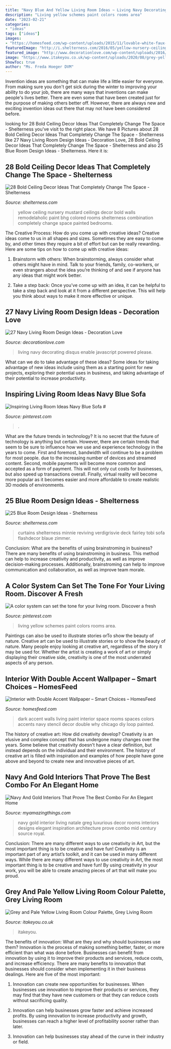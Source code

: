 ```yaml
---
title: "Navy Blue And Yellow Living Room Ideas ~ Living Navy Decorating Disqus Enable Javascript Powered Please"
description: "Living yellow schemes paint colors rooms area"
date: "2023-02-21"
categories:
- "ideas"
tags: ["ideas"]
images:
- "https://homesfeed.com/wp-content/uploads/2015/11/lovable-white-faux-skin-throw-on-navy-blue-sofa-design-with-chevron-white-pouff-and-gray-area-rug-and-white-floor-lamp-and-dark-blue-double-wallpaper.jpg"
featuredImage: "http://i.shelterness.com/2016/05/yellow-nursery-ceiling.jpg"
featured_image: "http://www.decorationlove.com/wp-content/uploads/2016/09/Navy-Blue-Living-Room-Ideas.jpg"
image: "https://www.itakeyou.co.uk/wp-content/uploads/2020/08/grey-yellow-570x1087.jpg"
ShowToc: true
author: "Ms. Freda Hoeger DVM"
---
```



Invention ideas are something that can make life a little easier for everyone. From making sure you don't get sick during the winter to improving your ability to do your job, there are many ways that inventions can make people's lives better. There are even some that have been created just for the purpose of making others better off. However, there are always new and exciting invention ideas out there that may not have been considered before.

	

		
looking for 28 Bold Ceiling Decor Ideas That Completely Change The Space - Shelterness you've visit to the right place. We have 8 Pictures about 28 Bold Ceiling Decor Ideas That Completely Change The Space - Shelterness like 27 Navy Living Room Design Ideas - Decoration Love, 28 Bold Ceiling Decor Ideas That Completely Change The Space - Shelterness and also 25 Blue Room Design Ideas - Shelterness. Here it is:
		
    
## 28 Bold Ceiling Decor Ideas That Completely Change The Space - Shelterness

<img loading=lazy src="http://i.shelterness.com/2016/05/yellow-nursery-ceiling.jpg" onerror="this.onerror=null;this.src='https://tse3.mm.bing.net/th?id=OIP.JELL2MeLgrD2skFkR-rR2QHaJ3&amp;pid=15.1';" alt="28 Bold Ceiling Decor Ideas That Completely Change The Space - Shelterness">

_Source: shelterness.com_

>yellow ceiling nursery mustard ceilings decor bold walls remodelaholic paint bhg colored rooms shelterness combination completely change space painted bedrooms. 

	

The Creative Process: How do you come up with creative ideas?
Creative ideas come to us in all shapes and sizes. Sometimes they are easy to come by, and other times they require a bit of effort but can be really rewarding. Here are some tips on how to come up with creative ideas:
1. Brainstorm with others: When brainstorming, always consider what others might have in mind. Talk to your friends, family, co-workers, or even strangers about the idea you’re thinking of and see if anyone has any ideas that might work better.

2. Take a step back: Once you’ve come up with an idea, it can be helpful to take a step back and look at it from a different perspective. This will help you think about ways to make it more effective or unique.


    
## 27 Navy Living Room Design Ideas - Decoration Love

<img loading=lazy src="http://www.decorationlove.com/wp-content/uploads/2016/09/Navy-Blue-Living-Room-Ideas.jpg" onerror="this.onerror=null;this.src='https://tse1.mm.bing.net/th?id=OIP.SRcXzt4ozdGDlX34iBR19QHaKB&amp;pid=15.1';" alt="27 Navy Living Room Design Ideas - Decoration Love">

_Source: decorationlove.com_

>living navy decorating disqus enable javascript powered please. 

	

What can we do to take advantage of these ideas?
Some ideas for taking advantage of new ideas include using them as a starting point for new projects, exploring their potential uses in business, and taking advantage of their potential to increase productivity.

    
## Inspiring Living Room Ideas Navy Blue Sofa #

<img loading=lazy src="https://i.pinimg.com/736x/33/ac/4d/33ac4dbf8b6287e0b1d3b1066dc71663.jpg" onerror="this.onerror=null;this.src='https://tse3.mm.bing.net/th?id=OIP.D88HALE0XmV2_Js9AkuhJwHaJ6&amp;pid=15.1';" alt="Inspiring Living Room Ideas Navy Blue Sofa #">

_Source: pinterest.com_

>. 

	

What are the future trends in technology?
It is no secret that the future of technology is anything but certain. However, there are certain trends that seem to be sure to influence how we use and experience technology in the years to come. 
First and foremost, bandwidth will continue to be a problem for most people. due to the increasing number of devices and streamed content. Second, mobile payments will become more common and accepted as a form of payment. This will not only cut costs for businesses, but also speed up transactions overall. Finally, virtual reality will become more popular as it becomes easier and more affordable to create realistic 3D models of environments.

    
## 25 Blue Room Design Ideas - Shelterness

<img loading=lazy src="https://i.shelterness.com/blue-room-design-ideas-24.jpeg" onerror="this.onerror=null;this.src='https://tse1.mm.bing.net/th?id=OIP.6TfyHYKNjmNJpZUmLkGDFAAAAA&amp;pid=15.1';" alt="25 Blue Room Design Ideas - Shelterness">

_Source: shelterness.com_

>curtains shelterness minnie reviving verdigrisvie deck fairley tobi sofa flashdecor blaue zimmer. 

	

Conclusion: What are the benefits of using brainstroming in business?
There are many benefits of using brainstroming in business. This method can help to increase creativity and productivity, as well as improve decision-making processes. Additionally, brainstroming can help to improve communication and collaboration, as well as improve team morale.

    
## A Color System Can Set The Tone For Your Living Room. Discover A Fresh

<img loading=lazy src="https://i.pinimg.com/736x/9b/b2/58/9bb258d2705d77a2281f8604682c152d.jpg" onerror="this.onerror=null;this.src='https://tse1.mm.bing.net/th?id=OIP.LDZwkbZeYTjVqa1DvHGZ4gHaJ3&amp;pid=15.1';" alt="A color system can set the tone for your living room. Discover a fresh">

_Source: pinterest.com_

>living yellow schemes paint colors rooms area. 

	

Paintings can also be used to illustrate stories orTo show the beauty of nature.
Creative art can be used to illustrate stories or to show the beauty of nature. Many people enjoy looking at creative art, regardless of the story it may be used for. Whether the artist is creating a work of art or simply displaying their creative side, creativity is one of the most underrated aspects of any person.

    
## Interior With Double Accent Wallpaper – Smart Choices – HomesFeed

<img loading=lazy src="https://homesfeed.com/wp-content/uploads/2015/11/lovable-white-faux-skin-throw-on-navy-blue-sofa-design-with-chevron-white-pouff-and-gray-area-rug-and-white-floor-lamp-and-dark-blue-double-wallpaper.jpg" onerror="this.onerror=null;this.src='https://tse4.mm.bing.net/th?id=OIP.EzGbVbR4CLyy0_1R0zpWRAHaKh&amp;pid=15.1';" alt="Interior with Double Accent Wallpaper – Smart Choices – HomesFeed">

_Source: homesfeed.com_

>dark accent walls living paint interior space rooms spaces colors accents navy stencil decor double why chicago diy loop painted. 

	

The history of creative art: How did creativity develop?
Creativity is an elusive and complex concept that has undergone many changes over the years. Some believe that creativity doesn't have a clear definition, but instead depends on the individual and their environment. The history of creative art is filled with inspiration and examples of how people have gone above and beyond to create new and innovative pieces of art.

    
## Navy And Gold Interiors That Prove The Best Combo For An Elegant Home

<img loading=lazy src="https://myamazingthings.com/wp-content/uploads/2017/10/navy-gold-interior-12-.jpg" onerror="this.onerror=null;this.src='https://tse4.mm.bing.net/th?id=OIP.00QOHlg7Vb_FuM_HIr57eQHaJ3&amp;pid=15.1';" alt="Navy And Gold Interiors That Prove The Best Combo For An Elegant Home">

_Source: myamazingthings.com_

>navy gold interior living natale greg luxurious decor rooms interiors designs elegant inspiration architecture prove combo mid century source royal. 

	

Conclusion: There are many different ways to use creativity in Art, but the most important thing is to be creative and have fun!
Creativity is an important part of any artist’s toolkit, and it can be used in many different ways. While there are many different ways to use creativity in Art, the most important thing is to be creative and have fun! By using creativity in your work, you will be able to create amazing pieces of art that will make you proud.

    
## Grey And Pale Yellow Living Room Colour Palette, Grey Living Room

<img loading=lazy src="https://www.itakeyou.co.uk/wp-content/uploads/2020/08/grey-yellow-570x1087.jpg" onerror="this.onerror=null;this.src='https://tse3.mm.bing.net/th?id=OIP.5C68EEDEgRs2rUwhn52CQwHaOH&amp;pid=15.1';" alt="Grey and Pale Yellow Living Room Colour Palette, Grey Living Room">

_Source: itakeyou.co.uk_

>itakeyou. 

	

The benefits of innovation: What are they and why should businesses use them?
Innovation is the process of making something better, faster, or more efficient than what was done before. Businesses can benefit from innovation by using it to improve their products and services, reduce costs, and increase efficiency. There are many benefits to innovation that businesses should consider when implementing it in their business dealings. Here are five of the most important: 
1. Innovation can create new opportunities for businesses. When businesses use innovation to improve their products or services, they may find that they have new customers or that they can reduce costs without sacrificing quality. 

2. Innovation can help businesses grow faster and achieve increased profits. By using innovation to increase productivity and growth, businesses can reach a higher level of profitability sooner rather than later. 

3. Innovation can help businesses stay ahead of the curve in their industry or field.

